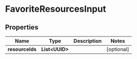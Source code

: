 

# FavoriteResourcesInput


## Properties

| Name | Type | Description | Notes |
|------------ | ------------- | ------------- | -------------|
|**resourceIds** | **List&lt;UUID&gt;** |  |  [optional] |



